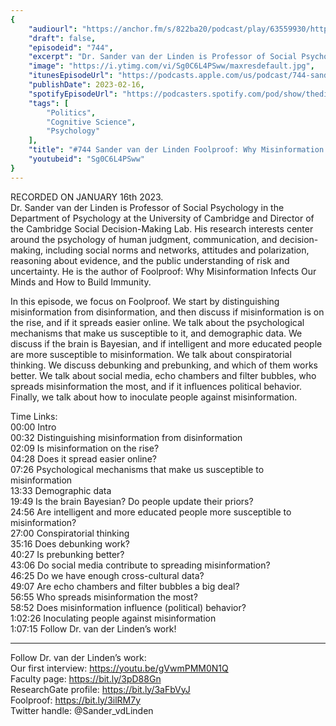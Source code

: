 ```yaml
---
{
	"audiourl": "https://anchor.fm/s/822ba20/podcast/play/63559930/https%3A%2F%2Fd3ctxlq1ktw2nl.cloudfront.net%2Fstaging%2F2023-0-16%2F45bc93b7-b340-3cd4-574e-a4ee2dc23fb6.m4a",
	"draft": false,
	"episodeid": "744",
	"excerpt": "Dr. Sander van der Linden is Professor of Social Psychology in the Department of Psychology at the University of Cambridge and Director of the Cambridge Social Decision-Making Lab. His research interests center around the psychology of human judgment, communication, and decision-making, including social norms and networks, attitudes and polarization, reasoning about evidence, and the public understanding of risk and uncertainty. He is the author of Foolproof: Why Misinformation Infects Our Minds and How to Build Immunity.",
	"image": "https://i.ytimg.com/vi/Sg0C6L4PSww/maxresdefault.jpg",
	"itunesEpisodeUrl": "https://podcasts.apple.com/us/podcast/744-sander-van-der-linden-foolproof-why-misinformation/id1451347236?i=1000600047228&uo=4",
	"publishDate": 2023-02-16,
	"spotifyEpisodeUrl": "https://podcasters.spotify.com/pod/show/thedissenter/episodes/744-Sander-van-der-Linden---Foolproof-Why-Misinformation-Infects-Our-Minds-and-How-to-Build-Immunity-e1ti6pq",
	"tags": [
		"Politics",
		"Cognitive Science",
		"Psychology"
	],
	"title": "#744 Sander van der Linden Foolproof: Why Misinformation Infects Our Minds and How to Build Immunity",
	"youtubeid": "Sg0C6L4PSww"
}
---
```

RECORDED ON JANUARY 16th 2023.  
Dr. Sander van der Linden is Professor of Social Psychology in the Department of Psychology at the University of Cambridge and Director of the Cambridge Social Decision-Making Lab. His research interests center around the psychology of human judgment, communication, and decision-making, including social norms and networks, attitudes and polarization, reasoning about evidence, and the public understanding of risk and uncertainty. He is the author of Foolproof: Why Misinformation Infects Our Minds and How to Build Immunity.

In this episode, we focus on Foolproof. We start by distinguishing misinformation from disinformation, and then discuss if misinformation is on the rise, and if it spreads easier online. We talk about the psychological mechanisms that make us susceptible to it, and demographic data. We discuss if the brain is Bayesian, and if intelligent and more educated people are more susceptible to misinformation. We talk about conspiratorial thinking. We discuss debunking and prebunking, and which of them works better. We talk about social media, echo chambers and filter bubbles, who spreads misinformation the most, and if it influences political behavior. Finally, we talk about how to inoculate people against misinformation.

Time Links:  
<time>00:00</time> Intro  
<time>00:32</time> Distinguishing misinformation from disinformation  
<time>02:09</time> Is misinformation on the rise?  
<time>04:28</time> Does it spread easier online?  
<time>07:26</time> Psychological mechanisms that make us susceptible to misinformation  
<time>13:33</time> Demographic data  
<time>19:49</time> Is the brain Bayesian? Do people update their priors?  
<time>24:56</time> Are intelligent and more educated people more susceptible to misinformation?  
<time>27:00</time> Conspiratorial thinking  
<time>35:16</time> Does debunking work?  
<time>40:27</time> Is prebunking better?  
<time>43:06</time> Do social media contribute to spreading misinformation?  
<time>46:25</time> Do we have enough cross-cultural data?  
<time>49:07</time> Are echo chambers and filter bubbles a big deal?  
<time>56:55</time> Who spreads misinformation the most?  
<time>58:52</time> Does misinformation influence (political) behavior?  
<time>1:02:26</time> Inoculating people against misinformation   
<time>1:07:15</time> Follow Dr. van der Linden’s work!

---

Follow Dr. van der Linden’s work:  
Our first interview: https://youtu.be/gVwmPMM0N1Q  
Faculty page: https://bit.ly/3pD88Gn  
ResearchGate profile: https://bit.ly/3aFbVyJ  
Foolproof: https://bit.ly/3ilRM7y  
Twitter handle: @Sander_vdLinden
